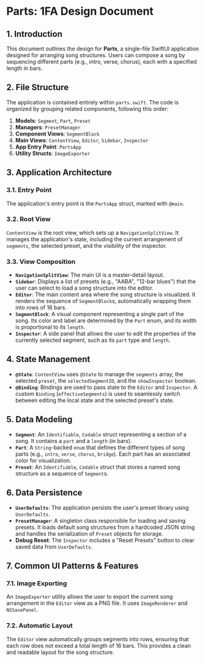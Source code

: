 # Parts: 1FA Design Document

## 1. Introduction

This document outlines the design for **Parts**, a single-file SwiftUI application designed for arranging song structures. Users can compose a song by sequencing different parts (e.g., intro, verse, chorus), each with a specified length in bars.

## 2. File Structure

The application is contained entirely within `parts.swift`. The code is organized by grouping related components, following this order:

1.  **Models**: `Segment`, `Part`, `Preset`
2.  **Managers**: `PresetManager`
3.  **Component Views**: `SegmentBlock`
4.  **Main Views**: `ContentView`, `Editor`, `Sidebar`, `Inspector`
5.  **App Entry Point**: `PartsApp`
6.  **Utility Structs**: `ImageExporter`

## 3. Application Architecture

### 3.1. Entry Point

The application's entry point is the `PartsApp` struct, marked with `@main`.

### 3.2. Root View

`ContentView` is the root view, which sets up a `NavigationSplitView`. It manages the application's state, including the current arrangement of `segments`, the selected preset, and the visibility of the inspector.

### 3.3. View Composition

-   **`NavigationSplitView`**: The main UI is a master-detail layout.
-   **`Sidebar`**: Displays a list of presets (e.g., "AABA", "12-bar blues") that the user can select to load a song structure into the editor.
-   **`Editor`**: The main content area where the song structure is visualized. It renders the sequence of `SegmentBlock`s, automatically wrapping them into rows of 16 bars.
-   **`SegmentBlock`**: A visual component representing a single part of the song. Its color and label are determined by the `Part` enum, and its width is proportional to its `length`.
-   **`Inspector`**: A side panel that allows the user to edit the properties of the currently selected segment, such as its `part` type and `length`.

## 4. State Management

-   **`@State`**: `ContentView` uses `@State` to manage the `segments` array, the selected `preset`, the `selectedSegmentID`, and the `showInspector` boolean.
-   **`@Binding`**: Bindings are used to pass state to the `Editor` and `Inspector`. A custom `Binding` (`effectiveSegments`) is used to seamlessly switch between editing the local state and the selected preset's state.

## 5. Data Modeling

-   **`Segment`**: An `Identifiable`, `Codable` struct representing a section of a song. It contains a `part` and a `length` (in bars).
-   **`Part`**: A `String`-backed `enum` that defines the different types of song parts (e.g., `intro`, `verse`, `chorus`, `bridge`). Each part has an associated color for visualization.
-   **`Preset`**: An `Identifiable`, `Codable` struct that stores a named song structure as a sequence of `Segment`s.

## 6. Data Persistence

-   **`UserDefaults`**: The application persists the user's preset library using `UserDefaults`.
-   **`PresetManager`**: A singleton class responsible for loading and saving presets. It loads default song structures from a hardcoded JSON string and handles the serialization of `Preset` objects for storage.
-   **Debug Reset**: The `Inspector` includes a "Reset Presets" button to clear saved data from `UserDefaults`.

## 7. Common UI Patterns & Features

### 7.1. Image Exporting

An `ImageExporter` utility allows the user to export the current song arrangement in the `Editor` view as a PNG file. It uses `ImageRenderer` and `NSSavePanel`.

### 7.2. Automatic Layout

The `Editor` view automatically groups segments into rows, ensuring that each row does not exceed a total length of 16 bars. This provides a clean and readable layout for the song structure.
